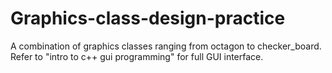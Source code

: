 # Graphics-class-design-practice
A combination of graphics classes ranging from octagon to checker_board.  
Refer to "intro to c++ gui programming" for full GUI interface.
